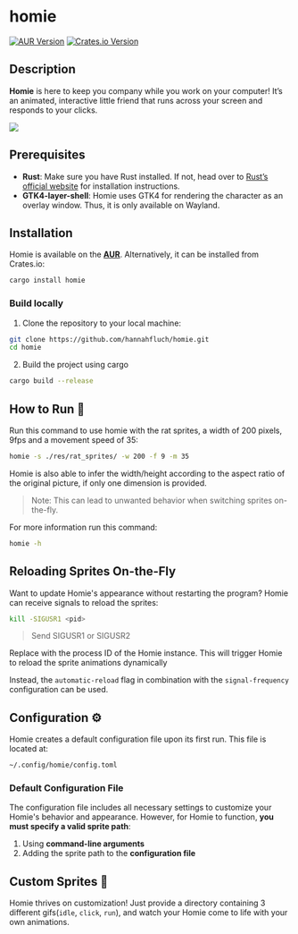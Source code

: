 # homie

[![AUR Version](https://img.shields.io/aur/version/homie-bin)](https://aur.archlinux.org/packages/homie-bin)
[![Crates.io Version](https://img.shields.io/crates/v/homie)](https://crates.io/crates/homie)

## Description
**Homie** is here to keep you company while you work on your computer! It’s an animated, interactive little friend that runs across your screen and responds to your clicks.

![](res/example.gif)

## Prerequisites 
- **Rust**: Make sure you have Rust installed. If not, head over to [Rust’s official website](https://www.rust-lang.org/tools/install) for installation instructions.
- **GTK4-layer-shell**: Homie uses GTK4 for rendering the character as an overlay window. Thus, it is only available on Wayland. 

## Installation 

Homie is available on the [**AUR**](https://aur.archlinux.org/packages/homie-bin). Alternatively, it can be installed from Crates.io:
```bash
cargo install homie
```

### Build locally
1. Clone the repository to your local machine:

```bash
git clone https://github.com/hannahfluch/homie.git
cd homie
```

2. Build the project using cargo
```bash
cargo build --release
```

## How to Run 🏃

Run this command to use homie with the rat sprites, a width of 200 pixels, 9fps and a movement speed of 35:
```bash
homie -s ./res/rat_sprites/ -w 200 -f 9 -m 35
```

Homie is also able to infer the width/height according to the aspect ratio of the original picture, if only one dimension is provided.
> Note: This can lead to unwanted behavior when switching sprites on-the-fly.

For more information run this command:
```bash
homie -h
```

## Reloading Sprites On-the-Fly
Want to update Homie's appearance without restarting the program? Homie can receive signals to reload the sprites:

```bash
kill -SIGUSR1 <pid>
```
> Send SIGUSR1 or SIGUSR2

Replace <pid> with the process ID of the Homie instance. This will trigger Homie to reload the sprite animations dynamically

Instead, the `automatic-reload` flag in combination with the `signal-frequency` configuration can be used.

## Configuration ⚙️
Homie creates a default configuration file upon its first run. This file is located at:

```bash
~/.config/homie/config.toml
```

### Default Configuration File
The configuration file includes all necessary settings to customize your Homie's behavior and appearance. However, for Homie to function, **you must specify a valid sprite path**:
1. Using **command-line arguments**
2. Adding the sprite path to the **configuration file**

## Custom Sprites 🎨
Homie thrives on customization! Just provide a directory containing 3 different gifs(`idle`, `click`, `run`), and watch your Homie come to life with your own animations.
